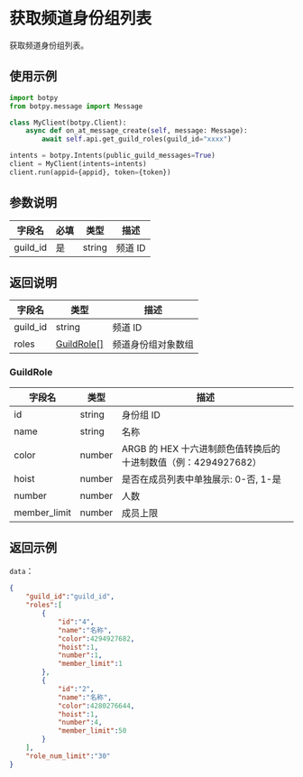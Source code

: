 # 获取频道身份组列表

获取频道身份组列表。

## 使用示例

```python
import botpy
from botpy.message import Message

class MyClient(botpy.Client):
    async def on_at_message_create(self, message: Message):
        await self.api.get_guild_roles(guild_id="xxxx")

intents = botpy.Intents(public_guild_messages=True)
client = MyClient(intents=intents)
client.run(appid={appid}, token={token})
```

## 参数说明

| 字段名  | 必填 | 类型   | 描述    |
| ------- | ---- | ------ | ------- |
| guild_id | 是   | string | 频道 ID |

## 返回说明

| 字段名   | 类型                    | 描述               |
| -------- | ----------------------- | ------------------ |
| guild_id | string                  | 频道 ID            |
| roles    | [GuildRole[]](#guildrole) | 频道身份组对象数组 |

### GuildRole

| 字段名       | 类型   | 描述                                                           |
| ------------ | ------ | -------------------------------------------------------------- |
| id           | string | 身份组 ID                                                      |
| name         | string | 名称                                                           |
| color        | number | ARGB 的 HEX 十六进制颜色值转换后的十进制数值（例：4294927682） |
| hoist        | number | 是否在成员列表中单独展示: 0-否, 1-是                           |
| number       | number | 人数                                                           |
| member_limit | number | 成员上限                                                       |

## 返回示例

`data`：

```json
{
    "guild_id":"guild_id",
    "roles":[
        {
            "id":"4",
            "name":"名称",
            "color":4294927682,
            "hoist":1,
            "number":1,
            "member_limit":1
        },
        {
            "id":"2",
            "name":"名称",
            "color":4280276644,
            "hoist":1,
            "number":4,
            "member_limit":50
        }
    ],
    "role_num_limit":"30"
}
```

